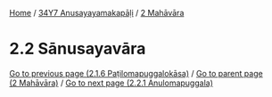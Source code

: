 
[Home](/) / [34Y7 Anusayayamakapāḷi](../../34Y7.md) / [2 Mahāvāra](../2.md)

# 2.2 Sānusayavāra


[Go to previous page (2.1.6 Paṭilomapuggalokāsa)](2.1/2.1.6.md) / [Go to parent page (2 Mahāvāra)](../2.md) / [Go to next page (2.2.1 Anulomapuggala)](2.2/2.2.1.md)


